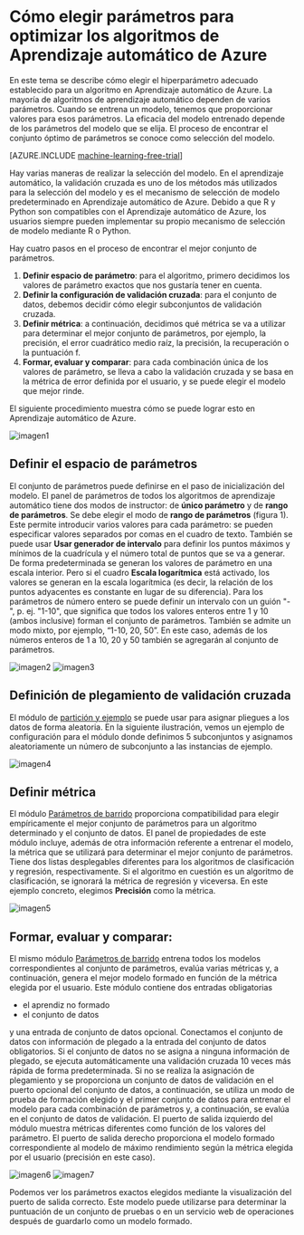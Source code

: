 <properties 
	pageTitle="Cómo elegir parámetros para optimizar los algoritmos de Aprendizaje automático de Azure | Microsoft Azure" 
	description="Explica cómo elegir el parámetro óptimo establecido para un algoritmo de Aprendizaje automático de Azure." 
	services="machine-learning"
	documentationCenter="" 
	authors="bradsev" 
	manager="paulettm" 
	editor="cgronlun"/>

<tags 
	ms.service="machine-learning" 
	ms.workload="data-services" 
	ms.tgt_pltfrm="na" 
	ms.devlang="na" 
	ms.topic="article" 
	ms.date="07/14/2015" 
	ms.author="bradsev" />


# Cómo elegir parámetros para optimizar los algoritmos de Aprendizaje automático de Azure

En este tema se describe cómo elegir el hiperparámetro adecuado establecido para un algoritmo en Aprendizaje automático de Azure. La mayoría de algoritmos de aprendizaje automático dependen de varios parámetros. Cuando se entrena un modelo, tenemos que proporcionar valores para esos parámetros. La eficacia del modelo entrenado depende de los parámetros del modelo que se elija. El proceso de encontrar el conjunto óptimo de parámetros se conoce como selección del modelo.

[AZURE.INCLUDE [machine-learning-free-trial](../../includes/machine-learning-free-trial.md)]

Hay varias maneras de realizar la selección del modelo. En el aprendizaje automático, la validación cruzada es uno de los métodos más utilizados para la selección del modelo y es el mecanismo de selección de modelo predeterminado en Aprendizaje automático de Azure. Debido a que R y Python son compatibles con el Aprendizaje automático de Azure, los usuarios siempre pueden implementar su propio mecanismo de selección de modelo mediante R o Python.

Hay cuatro pasos en el proceso de encontrar el mejor conjunto de parámetros.

1.	**Definir espacio de parámetro**: para el algoritmo, primero decidimos los valores de parámetro exactos que nos gustaría tener en cuenta. 
2.	**Definir la configuración de validación cruzada**: para el conjunto de datos, debemos decidir cómo elegir subconjuntos de validación cruzada. 
3.	**Definir métrica**: a continuación, decidimos qué métrica se va a utilizar para determinar el mejor conjunto de parámetros, por ejemplo, la precisión, el error cuadrático medio raíz, la precisión, la recuperación o la puntuación f. 
4.	**Formar, evaluar y comparar**: para cada combinación única de los valores de parámetro, se lleva a cabo la validación cruzada y se basa en la métrica de error definida por el usuario, y se puede elegir el modelo que mejor rinde.

El siguiente procedimiento muestra cómo se puede lograr esto en Aprendizaje automático de Azure.

![imagen1](./media/machine-learning-algorithm-parameters-optimize/fig1.png)
 
## Definir el espacio de parámetros
El conjunto de parámetros puede definirse en el paso de inicialización del modelo. El panel de parámetros de todos los algoritmos de aprendizaje automático tiene dos modos de instructor: de **único parámetro** y de **rango de parámetros**. Se debe elegir el modo de **rango de parámetros** (figura 1). Este permite introducir varios valores para cada parámetro: se pueden especificar valores separados por comas en el cuadro de texto. También se puede usar **Usar generador de intervalo** para definir los puntos máximos y mínimos de la cuadrícula y el número total de puntos que se va a generar. De forma predeterminada se generan los valores de parámetro en una escala interior. Pero si el cuadro **Escala logarítmica** está activado, los valores se generan en la escala logarítmica (es decir, la relación de los puntos adyacentes es constante en lugar de su diferencia). Para los parámetros de número entero se puede definir un intervalo con un guión "-", p. ej. "1-10", que significa que todos los valores enteros entre 1 y 10 (ambos inclusive) forman el conjunto de parámetros. También se admite un modo mixto, por ejemplo, “1-10, 20, 50”. En este caso, además de los números enteros de 1 a 10, 20 y 50 también se agregarán al conjunto de parámetros.
  
![imagen2](./media/machine-learning-algorithm-parameters-optimize/fig2.png) ![imagen3](./media/machine-learning-algorithm-parameters-optimize/fig3.png)

## Definición de plegamiento de validación cruzada
El módulo de [partición y ejemplo][partition-and-sample] se puede usar para asignar pliegues a los datos de forma aleatoria. En la siguiente ilustración, vemos un ejemplo de configuración para el módulo donde definimos 5 subconjuntos y asignamos aleatoriamente un número de subconjunto a las instancias de ejemplo.

![imagen4](./media/machine-learning-algorithm-parameters-optimize/fig4.png)


## Definir métrica
El módulo [Parámetros de barrido][sweep-parameters] proporciona compatibilidad para elegir empíricamente el mejor conjunto de parámetros para un algoritmo determinado y el conjunto de datos. El panel de propiedades de este módulo incluye, además de otra información referente a entrenar el modelo, la métrica que se utilizará para determinar el mejor conjunto de parámetros. Tiene dos listas desplegables diferentes para los algoritmos de clasificación y regresión, respectivamente. Si el algoritmo en cuestión es un algoritmo de clasificación, se ignorará la métrica de regresión y viceversa. En este ejemplo concreto, elegimos **Precisión** como la métrica.
 
![imagen5](./media/machine-learning-algorithm-parameters-optimize/fig5.png)

## Formar, evaluar y comparar:  
El mismo módulo [Parámetros de barrido][sweep-parameters] entrena todos los modelos correspondientes al conjunto de parámetros, evalúa varias métricas y, a continuación, genera el mejor modelo formado en función de la métrica elegida por el usuario. Este módulo contiene dos entradas obligatorias

* el aprendiz no formado 
* el conjunto de datos 

y una entrada de conjunto de datos opcional. Conectamos el conjunto de datos con información de plegado a la entrada del conjunto de datos obligatorios. Si el conjunto de datos no se asigna a ninguna información de plegado, se ejecuta automáticamente una validación cruzada 10 veces más rápida de forma predeterminada. Si no se realiza la asignación de plegamiento y se proporciona un conjunto de datos de validación en el puerto opcional del conjunto de datos, a continuación, se utiliza un modo de prueba de formación elegido y el primer conjunto de datos para entrenar el modelo para cada combinación de parámetros y, a continuación, se evalúa en el conjunto de datos de validación. El puerto de salida izquierdo del módulo muestra métricas diferentes como función de los valores del parámetro. El puerto de salida derecho proporciona el modelo formado correspondiente al modelo de máximo rendimiento según la métrica elegida por el usuario (precisión en este caso).

![imagen6](./media/machine-learning-algorithm-parameters-optimize/fig6a.png) ![imagen7](./media/machine-learning-algorithm-parameters-optimize/fig6b.png)
 
Podemos ver los parámetros exactos elegidos mediante la visualización del puerto de salida correcto. Este modelo puede utilizarse para determinar la puntuación de un conjunto de pruebas o en un servicio web de operaciones después de guardarlo como un modelo formado.


<!-- Module References -->
[partition-and-sample]: https://msdn.microsoft.com/library/azure/a8726e34-1b3e-4515-b59a-3e4a475654b8/
[sweep-parameters]: https://msdn.microsoft.com/library/azure/038d91b6-c2f2-42a1-9215-1f2c20ed1b40/
 

<!---HONumber=August15_HO6-->